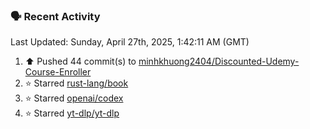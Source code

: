 ### 🗣 Recent Activity

<!--RECENT_ACTIVITY:last_update-->
Last Updated: Sunday, April 27th, 2025, 1:42:11 AM (GMT)
<!--RECENT_ACTIVITY:last_update_end-->
<!--RECENT_ACTIVITY:start-->
1. ⬆️ Pushed 44 commit(s) to [minhkhuong2404/Discounted-Udemy-Course-Enroller](https://github.com/minhkhuong2404/Discounted-Udemy-Course-Enroller)<br>
2. ⭐ Starred [rust-lang/book](https://github.com/rust-lang/book)<br>
3. ⭐ Starred [openai/codex](https://github.com/openai/codex)<br>
4. ⭐ Starred [yt-dlp/yt-dlp](https://github.com/yt-dlp/yt-dlp)<br>
<!--RECENT_ACTIVITY:end-->
